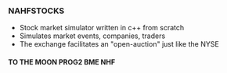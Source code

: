 ### NAHFSTOCKS
- Stock market simulator written in c++ from scratch
- Simulates market events, companies, traders
- The exchange facilitates an "open-auction" just like the NYSE

#### TO THE MOON PROG2 BME NHF
